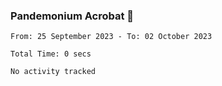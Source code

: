 ### Pandemonium Acrobat 🤸

<!--START_SECTION:waka-->

```all_time
From: 25 September 2023 - To: 02 October 2023

Total Time: 0 secs

No activity tracked
```

<!--END_SECTION:waka-->
